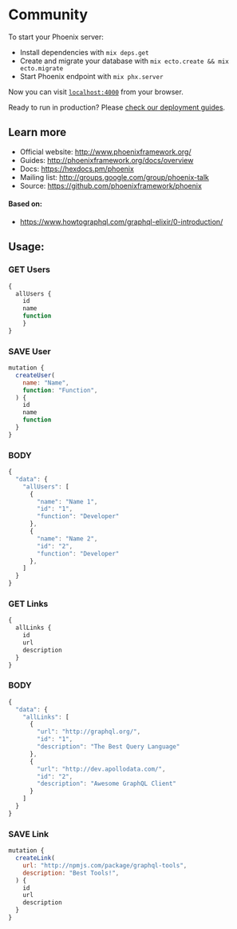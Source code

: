 # Community

To start your Phoenix server:

  * Install dependencies with `mix deps.get`
  * Create and migrate your database with `mix ecto.create && mix ecto.migrate`
  * Start Phoenix endpoint with `mix phx.server`

Now you can visit [`localhost:4000`](http://localhost:4000) from your browser.

Ready to run in production? Please [check our deployment guides](http://www.phoenixframework.org/docs/deployment).

## Learn more

  * Official website: http://www.phoenixframework.org/
  * Guides: http://phoenixframework.org/docs/overview
  * Docs: https://hexdocs.pm/phoenix
  * Mailing list: http://groups.google.com/group/phoenix-talk
  * Source: https://github.com/phoenixframework/phoenix

#### Based on: 
*  https://www.howtographql.com/graphql-elixir/0-introduction/


## Usage:

### GET Users
```javascript
{
  allUsers {
  	id
  	name
    function
	}
}
```
### SAVE User
```javascript
mutation {
  createUser(
    name: "Name",
    function: "Function",
  ) {
    id
    name
    function
  }
}
```
### BODY

```javascript
{
  "data": {
    "allUsers": [
      {
        "name": "Name 1",
        "id": "1",
        "function": "Developer"
      },
      {
        "name": "Name 2",
        "id": "2",
        "function": "Developer"
      },
    ]
  }
}
```

### GET Links
```javascript
{
  allLinks {
  	id
  	url
    description
  }
}
```

### BODY

```javascript
{
  "data": {
    "allLinks": [
      {
        "url": "http://graphql.org/",
        "id": "1",
        "description": "The Best Query Language"
      },
      {
        "url": "http://dev.apollodata.com/",
        "id": "2",
        "description": "Awesome GraphQL Client"
      }
    ]
  }
}
```

### SAVE Link
```javascript
mutation {
  createLink(
    url: "http://npmjs.com/package/graphql-tools",
    description: "Best Tools!",
  ) {
    id
    url
    description
  }
}
```